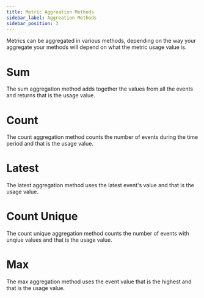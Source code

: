 ```yaml
---
title: Metric Aggreation Methods
sidebar_label: Aggreation Methods
sidebar_position: 3
---
```

Metrics can be aggregated in various methods, depending on the way your aggregate your methods will depend on what the metric usage value is. 

# Sum

The sum aggregation method adds together the values from all the events and returns that is the usage value.

# Count

The count aggregation method counts the number of events during the time period and that is the usage value.

# Latest

The latest aggregation method uses the latest event's value and that is the usage value.

# Count Unique

The count unique aggregation method counts the number of events with unqiue values and that is the usage value.

# Max

The max aggregation method uses the event value that is the highest and that is the usage value.